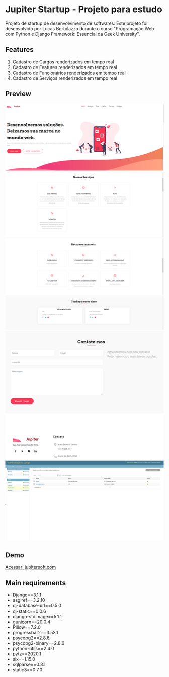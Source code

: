 # Jupiter Startup - Projeto para estudo

Projeto de startup de desenvolvimento de softwares.
Este projeto foi desenvolvido por Lucas Bortolazzo durante o curso "Programação Web com Python e Django Framework: Essencial da Geek University".

## Features

1. Cadastro de Cargos renderizados em tempo real
2. Cadastro de Features renderizados em tempo real
3. Cadastro de Funcionários renderizados em tempo real
4. Cadastro de Serviços renderizados em tempo real

## Preview

![print](prints/Principal.PNG) 
![print](prints/02.PNG) 
![print](prints/03.PNG) 
![print](prints/04.PNG) 
![print](prints/Contato.PNG) 
![print](prints/06.PNG) 

## Demo
[Acessar: jupitersoft.com](https://jupitersoft.herokuapp.com/)
 
## Main requirements

* Django==3.1.1
* asgiref==3.2.10
* dj-database-url==0.5.0
* dj-static==0.0.6
* django-stdimage==5.1.1
* gunicorn==20.0.4
* Pillow==7.2.0
* progressbar2==3.53.1
* psycopg2==2.8.6
* psycopg2-binary==2.8.6
* python-utils==2.4.0
* pytz==2020.1
* six==1.15.0
* sqlparse==0.3.1
* static3==0.7.0 
